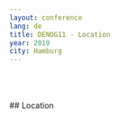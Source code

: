```yaml
---
layout: conference
lang: de
title: DENOG11 - Location
year: 2019
city: Hamburg
---
```

<br>
<br>
<br>
## Location
<br>
<br>
